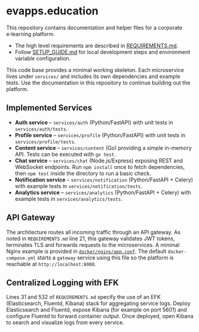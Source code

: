# evapps.education

This repository contains documentation and helper files for a corporate e‑learning platform.

- The high level requirements are described in [REQUIREMENTS.md](REQUIREMENTS.md).
- Follow [SETUP_GUIDE.md](SETUP_GUIDE.md) for local development steps and environment variable configuration.

This code base provides a minimal working skeleton. Each microservice lives under
`services/` and includes its own dependencies and example tests. Use the
documentation in this repository to continue building out the platform.

## Implemented Services

- **Auth service** – `services/auth` (Python/FastAPI) with unit tests in
  `services/auth/tests`.
- **Profile service** – `services/profile` (Python/FastAPI) with unit tests in
  `services/profile/tests`.
- **Content service** – `services/content` (Go) providing a simple in-memory
  API. Tests can be executed with `go test`.
- **Chat service** – `services/chat` (Node.js/Express) exposing REST and
  WebSocket endpoints. Run `npm install` once to fetch dependencies, then
  `npm test` inside the directory to run a basic check.
- **Notification service** – `services/notification` (Python/FastAPI + Celery)
  with example tests in `services/notification/tests`.
- **Analytics service** – `services/analytics` (Python/FastAPI + Celery) with
  example tests in `services/analytics/tests`.

## API Gateway

The architecture routes all incoming traffic through an API gateway. As noted in
`REQUIREMENTS.md` line 21, this gateway validates JWT tokens, terminates TLS and
forwards requests to the microservices. A minimal Nginx example is provided in
[`docker/nginx/app.conf`](docker/nginx/app.conf). The default
`docker-compose.yml` starts a `gateway` service using this file so the platform
is reachable at `http://localhost:8080`.

## Centralized Logging with EFK

Lines 31 and 532 of `REQUIREMENTS.md` specify the use of an EFK (Elasticsearch,
Fluentd, Kibana) stack for aggregating service logs. Deploy Elasticsearch and
Fluentd, expose Kibana (for example on port 5601) and configure Fluentd to
forward container output. Once deployed, open Kibana to search and visualize
logs from every service.
